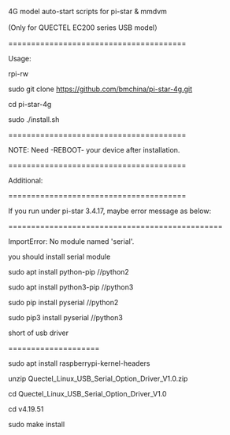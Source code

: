 4G model auto-start scripts for pi-star & mmdvm

(Only for QUECTEL EC200 series USB model）

=======================================

Usage:

rpi-rw

sudo git clone https://github.com/bmchina/pi-star-4g.git

cd pi-star-4g

sudo ./install.sh

=======================================

NOTE: Need -REBOOT- your device after installation.

=======================================


Additional:

=======================================

If you run under pi-star 3.4.17, maybe error message as below:

===============================================

ImportError: No module named 'serial'.

you should install serial module

sudo apt install python-pip //python2

sudo apt install python3-pip    //python3

sudo pip install pyserial    //python2

sudo pip3 install pyserial   //python3

short of  usb driver

====================

sudo apt install raspberrypi-kernel-headers

unzip Quectel_Linux_USB_Serial_Option_Driver_V1.0.zip

cd Quectel_Linux_USB_Serial_Option_Driver_V1.0

cd v4.19.51

sudo make install

